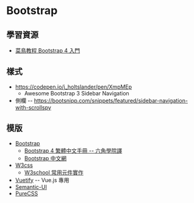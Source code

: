 # Bootstrap

## 學習資源

* [菜鳥教程 Bootstrap 4 入門](http://www.runoob.com/bootstrap4/bootstrap4-tutorial.html)

## 樣式

* https://codepen.io/j_holtslander/pen/XmpMEp
  * Awesome Bootstrap 3 Sidebar Navigation
* 側欄 -- https://bootsnipp.com/snippets/featured/sidebar-navigation-with-scrollspy

## 模版

* [Bootstrap](https://getbootstrap.com/)
  * [Bootstrap 4 繁體中文手冊 -- 六角學院譯](http://bootstrap.hexschool.com/)
  * [Bootstrap 中文網](http://www.bootcss.com/)
* [W3css](https://www.w3schools.com/w3css/default.asp)
  * [W3school 常用元件實作](https://www.w3schools.com/howto/default.asp)
* [Vuetify](https://github.com/vuetifyjs/vuetify) -- Vue.js 專用
* [Semantic-UI](https://semantic-ui.com/)
* [PureCSS](https://purecss.io/)

